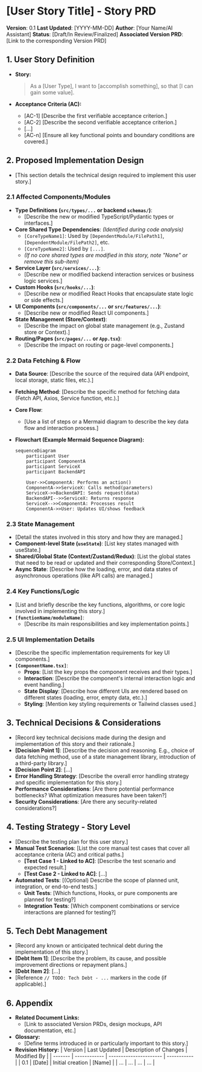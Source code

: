 # [User Story Title] - Story PRD

**Version**: 0.1
**Last Updated**: [YYYY-MM-DD]
**Author**: [Your Name/AI Assistant]
**Status**: [Draft/In Review/Finalized]
**Associated Version PRD**: [Link to the corresponding Version PRD]

## 1. User Story Definition

- **Story:**

  > As a [User Type], I want to [accomplish something], so that [I can gain some value].

- **Acceptance Criteria (AC):**
  - [AC-1] [Describe the first verifiable acceptance criterion.]
  - [AC-2] [Describe the second verifiable acceptance criterion.]
  - [...]
  - [AC-n] [Ensure all key functional points and boundary conditions are covered.]

## 2. Proposed Implementation Design

- [This section details the technical design required to implement this user story.]

### 2.1 Affected Components/Modules

- **Type Definitions (`src/types/...` or backend `schemas/`)**:
  - [Describe the new or modified TypeScript/Pydantic types or interfaces.]
- **Core Shared Type Dependencies**: _(Identified during code analysis)_
  - `[CoreTypeName1]`: Used by `[DependentModule/FilePath1]`, `[DependentModule/FilePath2]`, etc.
  - `[CoreTypeName2]`: Used by `[...]`.
  - _(If no core shared types are modified in this story, note "None" or remove this sub-item)_
- **Service Layer (`src/services/...`)**:
  - [Describe new or modified backend interaction services or business logic services.]
- **Custom Hooks (`src/hooks/...`)**:
  - [Describe new or modified React Hooks that encapsulate state logic or side effects.]
- **UI Components (`src/components/...` or `src/features/...`)**:
  - [Describe new or modified React UI components.]
- **State Management (Store/Context)**:
  - [Describe the impact on global state management (e.g., Zustand store or Context).]
- **Routing/Pages (`src/pages/...` or `App.tsx`)**:
  - [Describe the impact on routing or page-level components.]

### 2.2 Data Fetching & Flow

- **Data Source**: [Describe the source of the required data (API endpoint, local storage, static files, etc.).]
- **Fetching Method**: [Describe the specific method for fetching data (Fetch API, Axios, Service function, etc.).]
- **Core Flow**:
  - [Use a list of steps or a Mermaid diagram to describe the key data flow and interaction process.]

- **Flowchart (Example Mermaid Sequence Diagram):**

  ```mermaid
  sequenceDiagram
      participant User
      participant ComponentA
      participant ServiceX
      participant BackendAPI

      User->>ComponentA: Performs an action()
      ComponentA->>ServiceX: Calls method(parameters)
      ServiceX->>BackendAPI: Sends request(data)
      BackendAPI-->>ServiceX: Returns response
      ServiceX-->>ComponentA: Processes result
      ComponentA->>User: Updates UI/shows feedback
  ```

### 2.3 State Management

- [Detail the states involved in this story and how they are managed.]
- **Component-level State (`useState`)**: [List key states managed with useState.]
- **Shared/Global State (Context/Zustand/Redux)**: [List the global states that need to be read or updated and their corresponding Store/Context.]
- **Async State**: [Describe how the loading, error, and data states of asynchronous operations (like API calls) are managed.]

### 2.4 Key Functions/Logic

- [List and briefly describe the key functions, algorithms, or core logic involved in implementing this story.]
- **`[functionName/moduleName]`**:
  - [Describe its main responsibilities and key implementation points.]

### 2.5 UI Implementation Details

- [Describe the specific implementation requirements for key UI components.]
- **`[ComponentName.tsx]`**:
  - **Props**: [List the key props the component receives and their types.]
  - **Interaction**: [Describe the component's internal interaction logic and event handling.]
  - **State Display**: [Describe how different UIs are rendered based on different states (loading, error, empty data, etc.).]
  - **Styling**: [Mention key styling requirements or Tailwind classes used.]

## 3. Technical Decisions & Considerations

- [Record key technical decisions made during the design and implementation of this story and their rationale.]
- **[Decision Point 1]**: [Describe the decision and reasoning. E.g., choice of data fetching method, use of a state management library, introduction of a third-party library.]
- **[Decision Point 2]**: [...]
- **Error Handling Strategy**: [Describe the overall error handling strategy and specific implementation for this story.]
- **Performance Considerations**: [Are there potential performance bottlenecks? What optimization measures have been taken?]
- **Security Considerations**: [Are there any security-related considerations?]

## 4. Testing Strategy - Story Level

- [Describe the testing plan for this user story.]
- **Manual Test Scenarios**: [List the core manual test cases that cover all acceptance criteria (AC) and critical paths.]
  - **[Test Case 1 - Linked to AC]**: [Describe the test scenario and expected result.]
  - **[Test Case 2 - Linked to AC]**: [...]
- **Automated Tests**: [(Optional) Describe the scope of planned unit, integration, or end-to-end tests.]
  - **Unit Tests**: [Which functions, Hooks, or pure components are planned for testing?]
  - **Integration Tests**: [Which component combinations or service interactions are planned for testing?]

## 5. Tech Debt Management

- [Record any known or anticipated technical debt during the implementation of this story.]
- **[Debt Item 1]**: [Describe the problem, its cause, and possible improvement directions or repayment plans.]
- **[Debt Item 2]**: [...]
- [Reference `// TODO: Tech Debt - ...` markers in the code (if applicable).]

## 6. Appendix

- **Related Document Links:**
  - [Link to associated Version PRDs, design mockups, API documentation, etc.]
- **Glossary:**
  - [Define terms introduced in or particularly important to this story.]
- **Revision History:**
  | Version | Last Updated | Description of Changes | Modified By |
  | ------- | ------------ | ---------------------- | ----------- |
  | 0.1 | [Date] | Initial creation | [Name] |
  | ... | ... | ... | ... |
